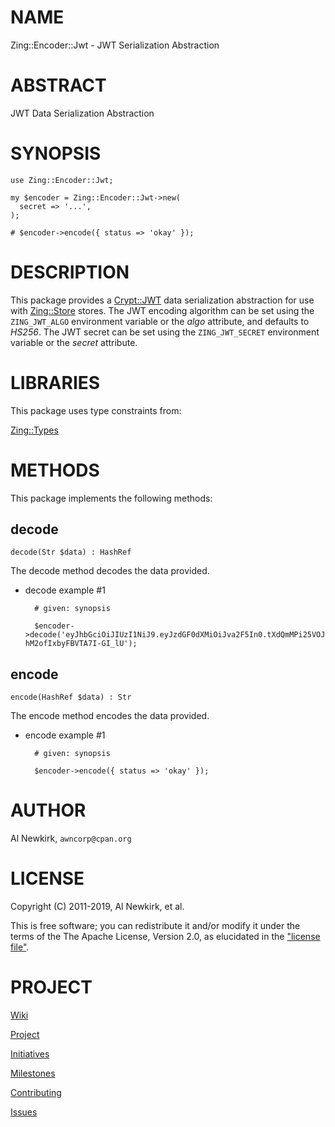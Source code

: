 # NAME

Zing::Encoder::Jwt - JWT Serialization Abstraction

# ABSTRACT

JWT Data Serialization Abstraction

# SYNOPSIS

    use Zing::Encoder::Jwt;

    my $encoder = Zing::Encoder::Jwt->new(
      secret => '...',
    );

    # $encoder->encode({ status => 'okay' });

# DESCRIPTION

This package provides a [Crypt::JWT](https://metacpan.org/pod/Crypt::JWT) data serialization abstraction for use
with [Zing::Store](https://metacpan.org/pod/Zing::Store) stores. The JWT encoding algorithm can be set using the
`ZING_JWT_ALGO` environment variable or the _algo_ attribute, and defaults to
_HS256_. The JWT secret can be set using the `ZING_JWT_SECRET` environment
variable or the _secret_ attribute.

# LIBRARIES

This package uses type constraints from:

[Zing::Types](https://metacpan.org/pod/Zing::Types)

# METHODS

This package implements the following methods:

## decode

    decode(Str $data) : HashRef

The decode method decodes the data provided.

- decode example #1

        # given: synopsis

        $encoder->decode('eyJhbGciOiJIUzI1NiJ9.eyJzdGF0dXMiOiJva2F5In0.tXdQmMPi25VOJZaOySFS-hM2ofIxbyFBVTA7I-GI_lU');

## encode

    encode(HashRef $data) : Str

The encode method encodes the data provided.

- encode example #1

        # given: synopsis

        $encoder->encode({ status => 'okay' });

# AUTHOR

Al Newkirk, `awncorp@cpan.org`

# LICENSE

Copyright (C) 2011-2019, Al Newkirk, et al.

This is free software; you can redistribute it and/or modify it under the terms
of the The Apache License, Version 2.0, as elucidated in the ["license
file"](https://github.com/iamalnewkirk/zing-encoder-jwt/blob/master/LICENSE).

# PROJECT

[Wiki](https://github.com/iamalnewkirk/zing-encoder-jwt/wiki)

[Project](https://github.com/iamalnewkirk/zing-encoder-jwt)

[Initiatives](https://github.com/iamalnewkirk/zing-encoder-jwt/projects)

[Milestones](https://github.com/iamalnewkirk/zing-encoder-jwt/milestones)

[Contributing](https://github.com/iamalnewkirk/zing-encoder-jwt/blob/master/CONTRIBUTE.md)

[Issues](https://github.com/iamalnewkirk/zing-encoder-jwt/issues)
